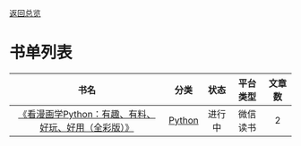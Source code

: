 [返回总览](summary.md)

# 书单列表

| 书名                                               | 分类                      | 状态  | 平台类型 | 文章数 |
|:------------------------------------------------:|:-----------------------:|:---:|:----:|:---:|
| [《看漫画学Python：有趣、有料、好玩、好用（全彩版）》](python/ch1.html) | [Python](python/ch0.md) | 进行中 | 微信读书 | 2   |
